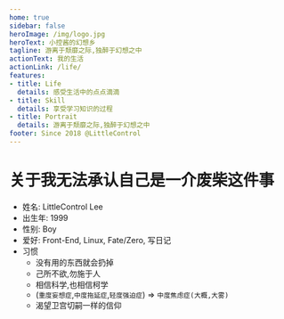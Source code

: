 ```yaml
---
home: true
sidebar: false
heroImage: /img/logo.jpg
heroText: 小控酱的幻想乡
tagline: 游离于颓靡之际,独醉于幻想之中
actionText: 我的生活
actionLink: /life/
features:
- title: Life
  details: 感受生活中的点点滴滴
- title: Skill
  details: 享受学习知识的过程
- title: Portrait
  details: 游离于颓靡之际,独醉于幻想之中
footer: Since 2018 @LittleControl
---
```


# 关于我无法承认自己是一介废柴这件事

- 姓名: LittleControl Lee
- 出生年: 1999
- 性别: Boy
- 爱好: Front-End, Linux, Fate/Zero, 写日记
- 习惯
  - 没有用的东西就会扔掉
  - 己所不欲,勿施于人
  - 相信科学,也相信柯学
  - (`重度妄想症`,`中度拖延症`,`轻度强迫症`) =>  `中度焦虑症(大概,大雾)`
  - 渴望卫宫切嗣一样的信仰
